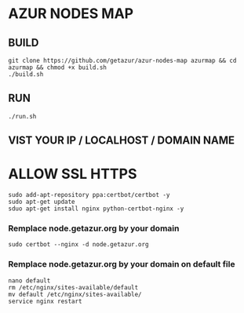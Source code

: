 # AZUR NODES MAP

## BUILD

```
git clone https://github.com/getazur/azur-nodes-map azurmap && cd azurmap && chmod +x build.sh
./build.sh
```

## RUN

```
./run.sh
```

## VIST YOUR IP / LOCALHOST / DOMAIN NAME
		
# ALLOW SSL HTTPS

```
sudo add-apt-repository ppa:certbot/certbot -y
sudo apt-get update
sduo apt-get install nginx python-certbot-nginx -y
```
### Remplace node.getazur.org by your domain
```
sudo certbot --nginx -d node.getazur.org
```
### Remplace node.getazur.org by your domain on default file
```
nano default
rm /etc/nginx/sites-available/default
mv default /etc/nginx/sites-available/
service nginx restart
```
